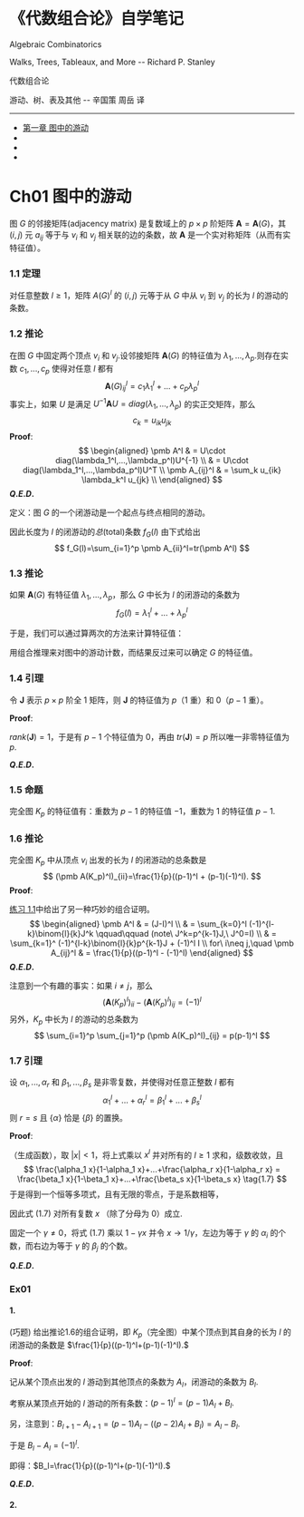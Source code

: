 # 《代数组合论》自学笔记

Algebraic Combinatorics

Walks, Trees, Tableaux, and More     --  Richard P. Stanley

代数组合论

游动、树、表及其他                     --  辛国策 周岳 译

-----



- [第一章 图中的游动](#1)
- [](#)
- [](#)
- [](#)





<a id="1"></a>

# Ch01 图中的游动

图 $G$ 的邻接矩阵(adjacency matrix) 是复数域上的 $p\times p$ 阶矩阵 $\pmb A= \pmb A(G)$，其 $(i,j)$ 元 $a_{ij}$ 等于与 $v_i$ 和 $v_j$ 相关联的边的条数，故 $\pmb A$ 是一个实对称矩阵（从而有实特征值）。

<a id="1.1"></a>

### 1.1 定理

对任意整数 $l\ge 1$，矩阵 $A(G)^l$ 的 $(i,j)$ 元等于从 $G$ 中从 $v_i$ 到 $v_j$ 的长为 $l$ 的游动的条数。



<a id="1.2"></a>

### 1.2 推论

在图 $G$ 中固定两个顶点 $v_i$ 和 $v_j$.设邻接矩阵 $\pmb A(G)$ 的特征值为 $\lambda_1,...,\lambda_p$.则存在实数 $c_1,...,c_p$ 使得对任意 $l$ 都有
$$
\pmb A(G)^l_{ij}=c_1\lambda_1^l+...+c_p\lambda_p^l
$$
事实上，如果 $U$ 是满足 $U^{-1}\pmb AU=diag(\lambda_1,...,\lambda_p)$ 的实正交矩阵，那么
$$
c_k=u_{ik}u_{jk}
$$
**Proof**:
$$
\begin{aligned}
\pmb A^l
& = U\cdot diag(\lambda_1^l,...,\lambda_p^l)U^{-1} \\
& = U\cdot diag(\lambda_1^l,...,\lambda_p^l)U^T    \\
\pmb A_{ij}^l & = \sum_k u_{ik} \lambda_k^l u_{jk} \\
\end{aligned}
$$
**$Q.E.D.$**



定义：图 $G$ 的一个闭游动是一个起点与终点相同的游动。

因此长度为 $l$ 的闭游动的*总*(total)条数 $f_G(l)$ 由下式给出
$$
f_G(l)=\sum_{i=1}^p \pmb A_{ii}^l=tr(\pmb A^l)
$$


<a id="1.3"></a>

### 1.3 推论

如果 $\pmb A(G)$ 有特征值 $\lambda_1,...,\lambda_p$，那么 $G$ 中长为 $l$ 的闭游动的条数为
$$
f_G(l)=\lambda_1^l+...+\lambda_p^l
$$


于是，我们可以通过算两次的方法来计算特征值：

用组合推理来对图中的游动计数，而结果反过来可以确定 $G$ 的特征值。



<a id="1.4"></a>

### 1.4 引理

令 $\pmb J$ 表示 $p\times p$ 阶全 $1$ 矩阵，则 $\pmb J$ 的特征值为 $p$（$1$ 重）和 $0$（$p-1$ 重）。

**Proof**:

$rank(\pmb J)=1$，于是有 $p-1$ 个特征值为 $0$，再由 $tr(\pmb J)=p$ 所以唯一非零特征值为 $p$.

**$Q.E.D.$**



<a id="1.5"></a>

### 1.5 命题

完全图 $K_p$ 的特征值有：重数为 $p-1$ 的特征值 $-1$，重数为 $1$ 的特征值 $p-1$.



<a id="1.6"></a>

### 1.6 推论

完全图 $K_p$ 中从顶点 $v_i$ 出发的长为 $l$ 的闭游动的总条数是
$$
(\pmb A(K_p)^l)_{ii}=\frac{1}{p}((p-1)^l + (p-1)(-1)^l).
$$
**Proof**:

[练习 1.1](#ex1.1)中给出了另一种巧妙的组合证明。
$$
\begin{aligned}
\pmb A^l
& = (J-I)^l \\
& = \sum_{k=0}^l (-1)^{l-k}\binom{l}{k}J^k \qquad\qquad (note\ J^k=p^{k-1}J,\ J^0=I) \\
& = \sum_{k=1}^ (-1)^{l-k}\binom{l}{k}p^{k-1}J + (-1)^l I \\
for\ i\neq j,\quad \pmb A_{ij}^l & = \frac{1}{p}((p-1)^l - (-1)^l)
\end{aligned}
$$
**$Q.E.D.$**

注意到一个有趣的事实：如果 $i \neq j$，那么
$$
(\pmb A(K_p)^l)_{ii} - (\pmb A(K_p)^l)_{ij} = (-1)^l
$$
另外，$K_p$ 中长为 $l$ 的游动的总条数为
$$
\sum_{i=1}^p \sum_{j=1}^p (\pmb A(K_p)^l)_{ij} = p(p-1)^l
$$
<a id="1.7"></a>

### 1.7 引理

设 $\alpha_1,...,\alpha_r$ 和 $\beta_1,...,\beta_s$ 是非零复数，并使得对任意正整数 $l$ 都有
$$
\alpha_1^l+...+\alpha_r^l=\beta_1^l+...+\beta_s^l
$$
则 $r=s$ 且 $\{\alpha\}$ 恰是 $\{\beta\}$ 的置换。

**Proof**:

（生成函数），取 $|x|<1$，将上式乘以 $x^l$ 并对所有的 $l\ge 1$ 求和，级数收敛，且
$$
\frac{\alpha_1 x}{1-\alpha_1 x}+...+\frac{\alpha_r x}{1-\alpha_r x} = \frac{\beta_1 x}{1-\beta_1 x}+...+\frac{\beta_s x}{1-\beta_s x}  \tag{1.7}
$$
于是得到一个恒等多项式，且有无限的零点，于是系数相等，

因此式 $(1.7)$ 对所有复数 $x$ （除了分母为 $0$）成立.

固定一个 $\gamma\neq 0$，将式 $(1.7)$ 乘以 $1-\gamma x$ 并令 $x\to 1/\gamma$，左边为等于 $\gamma$ 的 $\alpha_i$ 的个数，而右边为等于 $\gamma$ 的 $\beta_j$ 的个数。

**$Q.E.D.$**



<a id="ex1.1"></a>

### Ex01

#### 1.

(巧题) 给出推论1.6的组合证明，即 $K_p$（完全图）中某个顶点到其自身的长为 $l$ 的闭游动的条数是 $\frac{1}{p}((p-1)^l+(p-1)(-1)^l).$

**Proof**:

记从某个顶点出发的 $l$ 游动到其他顶点的条数为 $A_l$，闭游动的条数为 $B_l$.

考察从某顶点开始的 $l$ 游动的所有条数：$(p-1)^l=(p-1)A_l+B_l.$

另，注意到：$B_{l+1}-A_{l+1}=(p-1)A_l-((p-2)A_l+B_l)=A_l-B_l.$

于是 $B_l-A_l=(-1)^l.$ 

即得：$B_l=\frac{1}{p}((p-1)^l+(p-1)(-1)^l).$

**$Q.E.D.$**



#### 2.





